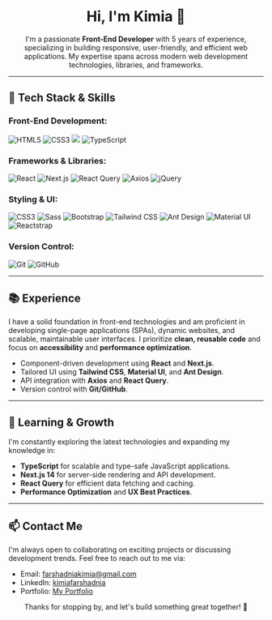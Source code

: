 <h1 align="center">Hi, I'm Kimia 👋</h1>

<p align="center">
  I'm a passionate <strong>Front-End Developer</strong> with 5 years of experience, specializing in building responsive, user-friendly, and efficient web applications. My expertise spans across modern web development technologies, libraries, and frameworks.
</p>

---

<h2>🔧 Tech Stack & Skills</h2>

<h3>Front-End Development:</h3>
<p>
  <img src="https://img.shields.io/badge/-HTML5-E34F26?logo=html5&logoColor=white" alt="HTML5">
  <img src="https://img.shields.io/badge/-CSS3-1572B6?logo=css3&logoColor=white" alt="CSS3">
  <img src="https://img.shields.io/badge/-JavaScript-F7DF1E?style=flat&logo=javascript&logoColor=white"/>
  <img src="https://img.shields.io/badge/-TypeScript-007ACC?logo=typescript&logoColor=white" alt="TypeScript">
</p>

<h3>Frameworks & Libraries:</h3>
<p>
  <img src="https://img.shields.io/badge/-React-61DAFB?logo=react&logoColor=black" alt="React">
  <img src="https://img.shields.io/badge/-Next.js-000000?logo=next.js&logoColor=white" alt="Next.js">
  <img src="https://img.shields.io/badge/-React_Query-FF4154?logo=react-query&logoColor=white" alt="React Query">
  <img src="https://img.shields.io/badge/-Axios-5A29E4?logo=axios&logoColor=white" alt="Axios">
  <img src="https://img.shields.io/badge/-jQuery-0769AD?logo=jquery&logoColor=white" alt="jQuery">
</p>

<h3>Styling & UI:</h3>
<p>
  <img src="https://img.shields.io/badge/-CSS3-1572B6?logo=css3&logoColor=white" alt="CSS3">
  <img src="https://img.shields.io/badge/-Sass-CC6699?logo=sass&logoColor=white" alt="Sass">
  <img src="https://img.shields.io/badge/-Bootstrap-7952B3?logo=bootstrap&logoColor=white" alt="Bootstrap">
  <img src="https://img.shields.io/badge/-Tailwind_CSS-38B2AC?logo=tailwind-css&logoColor=white" alt="Tailwind CSS">
  <img src="https://img.shields.io/badge/-Ant_Design-0170FE?logo=ant-design&logoColor=white" alt="Ant Design">
  <img src="https://img.shields.io/badge/-Material_UI-0081CB?logo=mui&logoColor=white" alt="Material UI">
  <img src="https://img.shields.io/badge/-Reactstrap-61DAFB?logo=react&logoColor=white" alt="Reactstrap">
</p>

<h3>Version Control:</h3>
<p>
  <img src="https://img.shields.io/badge/-Git-F05032?logo=git&logoColor=white" alt="Git">
  <img src="https://img.shields.io/badge/-GitHub-181717?logo=github&logoColor=white" alt="GitHub">
</p>

---

<h2>📚 Experience</h2>

<p>I have a solid foundation in front-end technologies and am proficient in developing single-page applications (SPAs), dynamic websites, and scalable, maintainable user interfaces. I prioritize <strong>clean, reusable code</strong> and focus on <strong>accessibility</strong> and <strong>performance optimization</strong>.</p>

<ul>
  <li>Component-driven development using <strong>React</strong> and <strong>Next.js</strong>.</li>
  <li>Tailored UI using <strong>Tailwind CSS</strong>, <strong>Material UI</strong>, and <strong>Ant Design</strong>.</li>
  <li>API integration with <strong>Axios</strong> and <strong>React Query</strong>.</li>
  <li>Version control with <strong>Git/GitHub</strong>.</li>
</ul>

---

<h2>🌱 Learning & Growth</h2>
<p>I'm constantly exploring the latest technologies and expanding my knowledge in:</p>
<ul>
  <li><strong>TypeScript</strong> for scalable and type-safe JavaScript applications.</li>
  <li><strong>Next.js 14</strong> for server-side rendering and API development.</li>
  <li><strong>React Query</strong> for efficient data fetching and caching.</li>
  <li><strong>Performance Optimization</strong> and <strong>UX Best Practices</strong>.</li>
</ul>

---

<h2>📫 Contact Me</h2>

<p>I'm always open to collaborating on exciting projects or discussing development trends. Feel free to reach out to me via:</p>

<ul>
  <li>Email: <a href="mailto:farshadniakimia@gmail.com">farshadniakimia@gmail.com</a></li>
  <li>LinkedIn: <a href="https://www.linkedin.com/in/kimiafarshadnia/">kimiafarshadnia</a></li>
  <li>Portfolio: <a href="https://kimiafarshadnia.com">My Portfolio</a></li>
</ul>

<p align="center">Thanks for stopping by, and let's build something great together! 🚀</p>
